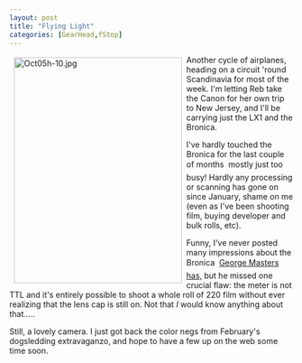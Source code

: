 ```yaml
---
layout: post
title: "Flying Light"
categories: [GearHead,fStop]
---
```

<img alt="Oct05h-10.jpg" src="http://www.botzilla.com/blog/pix2006/Oct05h-10.jpg" width="298" height="400" border="0" align="left" hspace=8 vspace=4/>Another cycle of airplanes, heading on a circuit 'round Scandinavia for most of the week. I'm letting Reb take the Canon for her own trip to New Jersey, and I'll be carrying just the LX1 and the Bronica.

I've hardly touched the Bronica for the last couple of months &#151; mostly just too busy! Hardly any processing or scanning has gone on since January, shame on me (even as I've been shooting film, buying developer and bulk rolls, etc).

Funny, I've never posted many impressions about the Bronica &#151; <a href="http://www.shutterflower.com/RF645%20review.htm">George Masters has,</a> but he missed one crucial flaw: the meter is not TTL and it's entirely possible to shoot a whole roll of 220 film without ever realizing that the lens cap is still on. Not that <i>I</i> would know anything about that.....

Still, a lovely camera. I just got back the color negs from February's dogsledding extravaganzo, and hope to have a few up on the web some time soon.


<br /><br />


